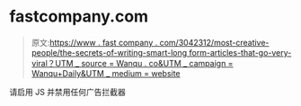 # fastcompany.com

> 原文:[https://www . fast company . com/3042312/most-creative-people/the-secrets-of-writing-smart-long form-articles-that-go-very-viral？UTM _ source = Wanqu . co&UTM _ campaign = Wanqu+Daily&UTM _ medium = website](https://www.fastcompany.com/3042312/most-creative-people/the-secrets-of-writing-smart-longform-articles-that-go-absolutely-viral?utm_source=wanqu.co&utm_campaign=Wanqu+Daily&utm_medium=website)

请启用 JS 并禁用任何广告拦截器